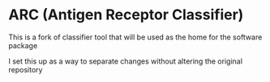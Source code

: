 # ARC (Antigen Receptor Classifier)

This is a fork of classifier tool that will be used as the home for the software package

I set this up as a way to separate changes without altering the original repository